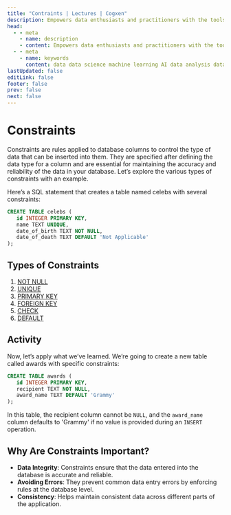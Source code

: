 ```yaml
---
title: "Contraints | Lectures | Cogxen"
description: Empowers data enthusiasts and practitioners with the tools and knowledge to unlock the potential of data.
head:
  - - meta
    - name: description
    - content: Empowers data enthusiasts and practitioners with the tools and knowledge to unlock the potential of data.
  - - meta
    - name: keywords
      content: data data science machine learning AI data analysis data-driven data enthusiasts data practitioners
lastUpdated: false
editLink: false
footer: false
prev: false
next: false
---
```


# Constraints

Constraints are rules applied to database columns to control the type of data that can be inserted into them. They are specified after defining the data type for a column and are essential for maintaining the accuracy and reliability of the data in your database. Let’s explore the various types of constraints with an example.

Here’s a SQL statement that creates a table named celebs with several constraints:

```sql :line-numbers
CREATE TABLE celebs (
   id INTEGER PRIMARY KEY,
   name TEXT UNIQUE,
   date_of_birth TEXT NOT NULL,
   date_of_death TEXT DEFAULT 'Not Applicable'
);
```

## Types of Constraints

1. [NOT NULL](/lectures/programming/sql/introduction-to-sql/manupulation/constraints/not-null)
2. [UNIQUE](/lectures/programming/sql/introduction-to-sql/manupulation/constraints/unique)
3. [PRIMARY KEY](/lectures/programming/sql/introduction-to-sql/manupulation/constraints/primary-key)
4. [FOREIGN KEY](/lectures/programming/sql/introduction-to-sql/manupulation/constraints/foreign-key)
5. [CHECK](/lectures/programming/sql/introduction-to-sql/manupulation/constraints/check)
6. [DEFAULT](/lectures/programming/sql/introduction-to-sql/manupulation/constraints/default)

## Activity

Now, let’s apply what we’ve learned. We’re going to create a new table called awards with specific constraints:

```sql :line-numbers
CREATE TABLE awards (
   id INTEGER PRIMARY KEY,
   recipient TEXT NOT NULL,
   award_name TEXT DEFAULT 'Grammy'
);
```

In this table, the recipient column cannot be `NULL`, and the `award_name` column defaults to 'Grammy' if no value is provided during an `INSERT` operation.

<!--@include: ../_includes/tables/query-results-from-constraints.md-->

## Why Are Constraints Important?

- **Data Integrity**: Constraints ensure that the data entered into the database is accurate and reliable.
- **Avoiding Errors**: They prevent common data entry errors by enforcing rules at the database level.
- **Consistency**: Helps maintain consistent data across different parts of the application.
